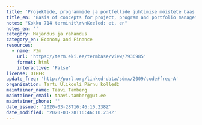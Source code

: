 ```yaml
---
title: 'Projektide, programmide ja portfellide juhtimise mõistete baas'
title_en: 'Basis of concepts for project, program and portfolio management'
notes: "Kokku 714 terminit\r\nKeeled: et, en"
notes_en: ''
category: Majandus ja rahandus
category_en: Economy and Finance
resources:
  - name: P3m
    url: 'https://term.eki.ee/termbase/view/7936985'
    format: html
    interactive: 'False'
license: OTHER
update_freq: 'http://purl.org/linked-data/sdmx/2009/code#freq-A'
organization: Tartu Ülikooli Pärnu kolledž
maintainer_name: Taavi Tamberg
maintainer_email: taavi.tamberg@ut.ee
maintainer_phone: ''
date_issued: '2020-03-28T16:46:10.238Z'
date_modified: '2020-03-28T16:46:10.238Z'
---
```

